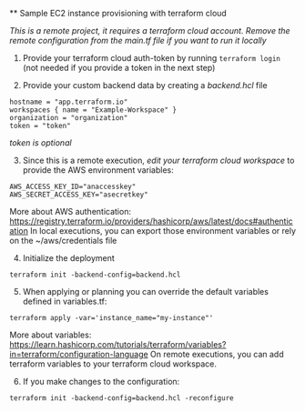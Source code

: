 ** Sample EC2 instance provisioning with terraform cloud

*This is a remote project, it requires a terraform cloud account. Remove the remote configuration from the main.tf file if you want to run it locally*

1. Provide your terraform cloud auth-token by running `terraform login` (not needed if you provide a token in the next step)

2. Provide your custom backend data by creating a *backend.hcl* file
```
hostname = "app.terraform.io"  
workspaces { name = "Example-Workspace" }
organization = "organization"
token = "token"
````
*token is optional*

3. Since this is a remote execution, *edit your terraform cloud workspace* to provide the AWS environment variables:
````
AWS_ACCESS_KEY_ID="anaccesskey"
AWS_SECRET_ACCESS_KEY="asecretkey"
````
More about AWS authentication: https://registry.terraform.io/providers/hashicorp/aws/latest/docs#authentication
In local executions, you can export those environment variables or rely on the ~/aws/credentials file

4. Initialize the deployment
````
terraform init -backend-config=backend.hcl
````

5. When applying or planning you can override the default variables defined in variables.tf:
````
terraform apply -var='instance_name="my-instance"'
````
More about variables: https://learn.hashicorp.com/tutorials/terraform/variables?in=terraform/configuration-language
On remote executions, you can add terraform variables to your terraform cloud workspace.

6. If you make changes to the configuration:
````
terraform init -backend-config=backend.hcl -reconfigure
````
